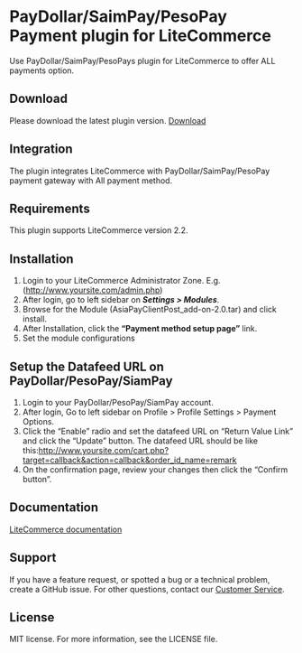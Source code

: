 # PayDollar/SaimPay/PesoPay Payment plugin for LiteCommerce
Use PayDollar/SaimPay/PesoPays plugin for LiteCommerce to offer ALL payments option.

## Download
Please download the latest plugin version. [Download](https://github.com/asiapay-lib/asiapay-LiteCommerce/releases/latest)

## Integration
The plugin integrates LiteCommerce with PayDollar/SaimPay/PesoPay payment gateway with All payment method.

## Requirements
This plugin supports LiteCommerce version 2.2.

## Installation
1.	Login to your LiteCommerce Administrator Zone. E.g. (http://www.yoursite.com/admin.php)
2.	After login, go to left sidebar  on ***Settings > Modules***.
3.	Browse for the Module (AsiaPayClientPost_add-on-2.0.tar) and click install.
4.	After Installation, click the **“Payment method setup page”** link.
5.	Set the module configurations

## Setup the Datafeed URL on PayDollar/PesoPay/SiamPay
 1. Login to your PayDollar/PesoPay/SiamPay account.
 2. After login, Go to left sidebar on Profile > Profile Settings > Payment Options.
 3. Click the “Enable” radio and set the datafeed URL on “Return Value Link” and click the “Update” button. The datafeed URL should be like this:http://www.yoursite.com/cart.php?target=callback&action=callback&order_id_name=remark
 4. On the confirmation page, review your changes then click the “Confirm button”.

 ## Documentation
[LiteCommerce documentation](https://github.com/asiapay-lib/asiapay-LiteCommerce/blob/master/AsiaPay%20PayGate%20Integration%20Guide%20-%20For%20LiteCommerce%202.2.%20module%20using%20CPTB.doc?raw=true)

## Support
If you have a feature request, or spotted a bug or a technical problem, create a GitHub issue. For other questions, contact our [Customer Service](https://www.paydollar.com/en/contactus.html).

## License
MIT license. For more information, see the LICENSE file.
